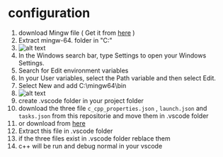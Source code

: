 # configuration
1. download Mingw file ( Get it from [here](https://www.mediafire.com/file/etqb34ppi6rjt0x/mingw-64.7z/file) )
2. Extract mingw-64. folder in "C:\"
3. ![alt text](https://i.ibb.co/bJrr6kT/image.png)
4. In the Windows search bar, type Settings to open your Windows Settings.
5. Search for Edit environment variables
6. In your User variables, select the Path variable and then select Edit.
7. Select New and add C:\mingw64\bin
8. ![alt text](https://i.ibb.co/m4nvkRd/image-1.png)
9. create .vscode folder in your project folder
11. download the three file ```c_cpp_properties.json``` , ```launch.json``` and ```tasks.json``` from this repositorie and move them in .vscode folder
12. or download from [here](https://www.mediafire.com/file/cs4tw82kn4a5554/configuration.7z/file)
13. Extract this file in .vscode folder
14. if the three files exist in .vscode folder reblace them
15. c++ will be run and debug normal in your vscode
